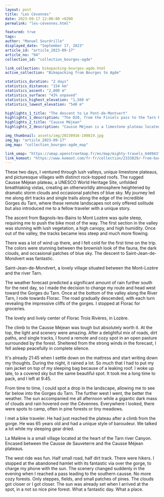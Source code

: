 ```yaml
---
layout: post
title: "Les Cévennes"
date: 2023-09-17 12:00:00 +0200
permalink: "les-cévennes.html"

featured: true
tags:
author: "Manuel Sourdrille"
displayed_date: "September 17, 2023"
article_id: "article_2023-09-17"
article_no: "04"
collection_id: "collection_bourges-agde"

link_collection: bikepacking-bourges-agde.html
active_collection: "Bikepacking from Bourges to Agde"

statistics_duration: "2 days"
statistics_distance: "154 km"
statistics_ascent: "2,800 m"
statistics_surface: "43% unpaved"
statistics_highest_elevation: "1,560 m"
statistics_lowest_elevation: "540 m"

highlights_1_title: "The descent to Le Pont-de-Montvert"
highlights_1_description: "The D20, from the Finiels pass to the Tarn River, is a fast-flowing paved road that provides breathtaking vistas and enjoyable switchbacks with minimal traffic, at least from my experience."
highlights_2_title: "Causse Méjean"
highlights_2_description: "Causse Méjean is a limestone plateau located in the Lozère department of southern France. It is a part of The Causses and the Cévennes, designated as a UNESCO World Heritage Site. An enjoyable mountain bike track encircles the entire plateau, offering occasional views of the deep gorge below. The eastern part presents a different landscape from its western counterpart, with a greater prevalence of forests. As you approach the Perjuret pass, you can catch a glimpse of Mont Aigoual."

img_thumbnail: assets/img/20230916-100819.jpg
img_bg: "article_2023-09-17"
img_map: "collection_bourges-agde_map"

link_umap: "https://umap.openstreetmap.fr/en/map/mighty-travels_640943"
link_komoot: "https://www.komoot.com/fr-fr/collection/2333829/-from-bourges-to-agde"
---
```


These two days, I ventured through lush valleys, unique limestone plateaus, and picturesque villages with distinct rock-topped roofs. The rugged Causse Méjean plateau, a UNESCO World Heritage Site, unfolded breathtaking vistas, creating an otherworldly atmosphere heightened by dramatic storm clouds and occasional patches of blue sky. My journey led me along dirt tracks and single trails along the edge of the incredible Gorges du Tarn, where these remote landscapes not only offered solitude but also introduced me to a fellow traveler with a unique story.

The ascent from Bagnols-les-Bains to Mont Lozère was quite steep, requiring me to push the bike most of the way. The first section in the valley was stunning with lush vegetation, a high canopy, and high humidity. Once out of the valley, the tracks became less steep and much more flowing.

There was a lot of wind up there, and I felt cold for the first time on the trip. The colors were stunning between the brownish look of the fauna, the dark clouds, and occasional patches of blue sky. The descent to Saint-Jean-de-Mondvert was fantastic.

Saint-Jean-de-Mondvert, a lovely village situated between the Mont-Lozère and the river Tarn.

The weather forecast predicted a significant amount of rain further south for the next day, so I made the decision to change my route and head west toward the Gorges du Tarn. Once at the bottom of the valley along the River Tarn, I rode towards Florac. The road gradually descended, with each turn revealing the impressive cliffs of the gorges. I stopped at Florac for groceries.

The lovely and lively center of Florac Trois Rivères, in Lozère.

The climb to the Causse Méjean was tough but absolutely worth it. At the top, the light and scenery were amazing. After a delightful mix of roads, dirt paths, and single tracks, I found a remote and cozy spot in an open pasture surrounded by the forest. Sheltered from the strong winds in the forecast, I fell asleep peacefully in complete silence.

It's already 21:45 when I settle down on the mattress and start writing down my thoughts. During the night, it rained a lot. So much that I had to put my rain jacket on top of my sleeping bag because of a leaking roof. I woke up late, to a covered sky but the same beautiful spot. It took me a long time to pack, and I left at 9:45.

From time to time, I could spot a drop in the landscape, allowing me to see far below into the Gorges du Tarn. The further west I went, the better the weather. The sun accompanied me all afternoon while a gigantic dark mass of clouds and rain hovered over the Cévennes. Everywhere I looked, there were spots to camp, often in pine forests or tiny meadows.

I met a bike traveler. He had just reached the plateau after a climb from the gorge. He was 65 years old and had a unique style of baroudeur. We talked a lot while my sleeping gear dried.

La Malène is a small village located at the heart of the Tarn river Canyon. Encased between the Causse de Sauveterre and the Causse Méjean plateaus.

The west ride was fun. Half small road, half dirt track. There were hikers. I stopped at the abandoned hamlet with its fantastic via over the gorge, to charge my phone with the sun. The scenery changed suddenly in the evening when I reached a pass leading to the southern causse. No more cozy forests. Only steppes, fields, and small patches of pines. The clouds got closer or I got closer. The sun was already set when I arrived at the spot, in a not so nice pine forest. What a fantastic day. What a place.
